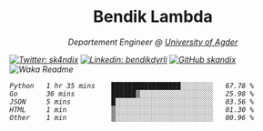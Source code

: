 <h1 align="center"> Bendik Lambda </h1>
<p align="center"><em>Departement Engineer @ <a href="http://www.uia.no">University of Agder</a></p>



[![Twitter: sk4ndix](https://img.shields.io/twitter/follow/sk4ndix?style=social)](https://twitter.com/sk4ndix)
[![Linkedin: bendikdyrli](https://img.shields.io/badge/-bendikdyrli-blue?style=flat-square&logo=Linkedin&logoColor=white&link=https://www.linkedin.com/in/bendikdyrli/)](https://www.linkedin.com/in/bendikdyrli/)
[![GitHub skandix](https://img.shields.io/github/followers/skandix?label=follow&style=social)](https://github.com/skandix)
![Waka Readme](https://github.com/skandix/skandix/workflows/Waka%20Readme/badge.svg)


<!--START_SECTION:waka-->
```text
Python   1 hr 35 mins    █████████████████░░░░░░░░   67.78 % 
Go       36 mins         ██████▒░░░░░░░░░░░░░░░░░░   25.98 % 
JSON     5 mins          █░░░░░░░░░░░░░░░░░░░░░░░░   03.56 % 
HTML     1 min           ▒░░░░░░░░░░░░░░░░░░░░░░░░   01.30 % 
Other    1 min           ▒░░░░░░░░░░░░░░░░░░░░░░░░   00.96 % 
```
<!--END_SECTION:waka-->
